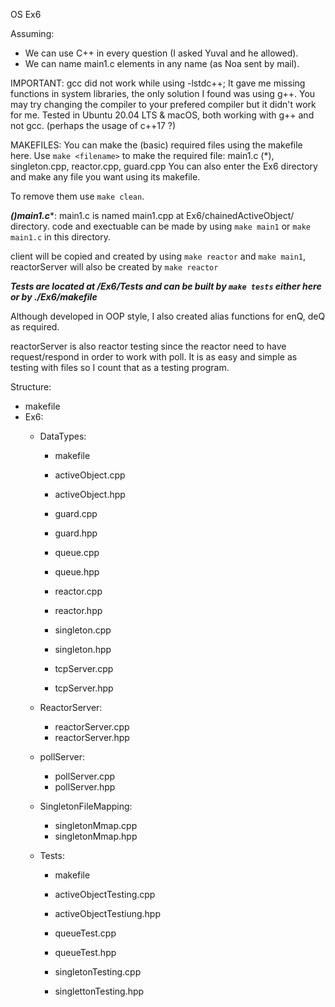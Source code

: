 OS Ex6


Assuming:
- We can use C++ in every question (I asked Yuval and he allowed).
- We can name main1.c elements in any name (as Noa sent by mail).

IMPORTANT: 
gcc did not work while using -lstdc++;
It gave me missing functions in system libraries, the only solution I found was using g++.
You may try changing the compiler to your prefered compiler but it didn't work for me.
Tested in Ubuntu 20.04 LTS & macOS, both working with g++ and not gcc. (perhaps the usage of c++17 ?)

MAKEFILES:
You can make the (basic) required files using the makefile here.
Use `make <filename>` to make the required file: main1.c (*), singleton.cpp, reactor.cpp, guard.cpp
You can also enter the Ex6 directory and make any file you want using its makefile.

To remove them use `make clean`.

****(*)main1.c****: main1.c is named main1.cpp at Ex6/chainedActiveObject/ directory.
 code and exectuable can be made by using `make main1` or `make main1.c` in this directory.
 
client will be copied and created by using `make reactor` and `make main1`, reactorServer will also be created by `make reactor`
  
***Tests are located at /Ex6/Tests and can be built by `make tests` either here or by ./Ex6/makefile***

  
Although developed in OOP style, I also created alias functions for enQ, deQ as required.
 
 reactorServer is also reactor testing since the reactor need to have request/respond in order to work with poll. It is as easy and simple as testing with files so I count that as a testing program.

Structure:
- makefile
- Ex6:
 	- DataTypes:
	
 		- makefile
 		
		
		 - activeObject.cpp
		 - activeObject.hpp
		 
		 
	 	- guard.cpp
	 	- guard.hpp
		
		
	 	- queue.cpp
	 	- queue.hpp
		
		
	 	- reactor.cpp
	 	- reactor.hpp
		
		
	 	- singleton.cpp
	 	- singleton.hpp
		
		
	 	- tcpServer.cpp
	 	- tcpServer.hpp
	
	- ReactorServer:
	 	- reactorServer.cpp
	 	- reactorServer.hpp
	- pollServer:
	 	- pollServer.cpp
	 	- pollServer.hpp
	- SingletonFileMapping:
	 	- singletonMmap.cpp
	 	- singletonMmap.hpp
	- Tests:
	 	- makefile
	 	
		
	 	- activeObjectTesting.cpp
	 	- activeObjectTestiung.hpp
	 	
		
	 	- queueTest.cpp
	 	- queueTest.hpp
	 	
		
	 	- singletonTesting.cpp
	 	- singlettonTesting.hpp
	 	
	 	
